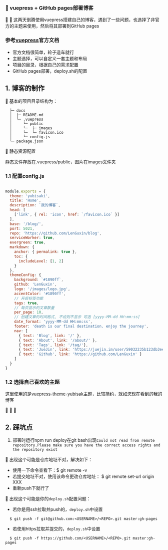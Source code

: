### :100: vuepress + GitHub pages部署博客
<!-- more -->

:tada: :tada: 这两天倒腾使用vuepress搭建自己的博客，遇到了一些问题，也选择了非官方的主题来使用，然后将其部署到GitHub pages

### 参考[vuepress](https://vuepress.vuejs.org/zh/)官方文档

- 官方文档很简单，轮子造车就行
- 主题选择，可以自定义一套主题和布局
- 项目的目录，根据自己的需求配置
- GitHub pages部署，deploy.sh的配置

## 1. 博客的制作

:100: 基本的项目目录结构为：
```
  ├─ docs
  │  ├─ README.md
  │  └─ .vuepress
  │     └─ public
  │     └─  ├─ images
  │     └─  └─ favicon.ico
  │     └─ config.js
  └─ package.json
```

:100: 静态资源配置

  静态文件存放在.vuepress/public，图片在images文件夹

### 1.1 配置config.js
```js

module.exports = {
  theme: 'yubisaki',
  title: 'Home',
  description: `我的博客`,
  head: [
    ['link', { rel: 'icon', href: `/favicon.ico` }]
  ],
  base: '/blog/',
  port: 5021,
  repo: 'https://github.com/LenGuxin/blog',
  serviceWorker: true,
  evergreen: true,
  markdown: {
    anchor: { permalink: true },
    toc: {
      includeLevel: [1, 2]
    }
  },
  themeConfig: {
    background: `#1890ff`,
    github: 'LenGuxin',
    logo: '/images/logo.jpg',
    accentColor: '#1890ff',
    // 开启标签功能
    tags: true,
    // 每页显示的文章数量
    per_page: 10,
    // 创建文章的时间格式, 不设则不显示 可选 [yyyy-MM-dd HH:mm:ss]
    date_format: 'yyyy-MM-dd HH:mm:ss',
    footer: 'death is our final destination. enjoy the journey',
    nav: [
      { text: 'Blog', link: '/' },
      { text: 'About', link: '/about/' },
      { text: 'Tags', link: '/tag/'},
      { text: 'JueJin', link: 'https://juejin.im/user/59032235b123db3ee46e9004/posts' },
      { text: 'Github', link: 'https://github.com/LenGuxin' }
    ]
  }
}
```

### 1.2 选择自己喜欢的主题
这里使用的是[vuepress-theme-yubisak](https://wuwaki.me/yubisaki/usage.html)主题，比较简约，就如您现在看到的我的博客

:tada: :100: :tada:
## 2. 踩坑点

1. 部署时运行npm run deploy在git bash出现`Could not read from remote repository.Please make sure you have the correct access rights and the repository exist`

:tada: 出现这个可能是仓库地址不对，解决如下：
  - 使用一下命令查看下：$ git remote -v
  - 若提交地址不对，使用该命令更改仓库地址： $ git remote set-url origin XXX 
  - 重新push下就行了

:tada: 出现这个可能是你的`deploy.sh`配置问题：
  - 若你是用ssh拉取并push的，`deploy.sh`中设置 
  ```shell
    $ git push -f git@github.com:<USERNAME>/<REPO>.git master:gh-pages
  ```
  - 若使用https拉取并提交的，`deploy.sh`中设置
  ```shell
    $ git push -f https://github.com/<USERNAME>/<REPO>.git master:gh-pages
  ```

